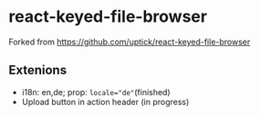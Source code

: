 # react-keyed-file-browser

Forked from https://github.com/uptick/react-keyed-file-browser

## Extenions

- i18n: en,de;  prop: `locale="de"`(finished)
- Upload button in action header (in progress)


